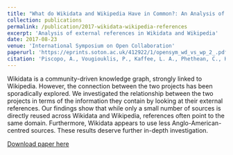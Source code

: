 ```yaml
---
title: "What do Wikidata and Wikipedia Have in Common?: An Analysis of their Use of External References"
collection: publications
permalink: /publication/2017-wikidata-wikipedia-references
excerpt: 'Analysis of external references in Wikidata and Wikipedia'
date: 2017-08-23
venue: 'International Symposium on Open Collaboration'
paperurl: 'https://eprints.soton.ac.uk/412922/1/opensym_wd_vs_wp_2_.pdf'
citation: 'Piscopo, A., Vougiouklis, P., Kaffee, L. A., Phethean, C., Hare, J., & Simperl, E. (2017, August). What do Wikidata and Wikipedia Have in Common?: An Analysis of their Use of External References. In Proceedings of the 13th International Symposium on Open Collaboration (p. 1). ACM.'
---
```

Wikidata is a community-driven knowledge graph, strongly linked to Wikipedia.
However, the connection between the two projects has been sporadically explored. We
investigated the relationship between the two projects in terms of the information they
contain by looking at their external references. Our findings show that while only a small
number of sources is directly reused across Wikidata and Wikipedia, references often point
to the same domain. Furthermore, Wikidata appears to use less Anglo-American-centred
sources. These results deserve further in-depth investigation.

[Download paper here](https://eprints.soton.ac.uk/412922/1/opensym_wd_vs_wp_2_.pdf)